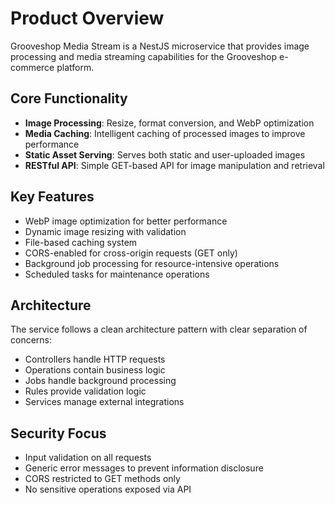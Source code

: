# Product Overview

Grooveshop Media Stream is a NestJS microservice that provides image processing and media streaming capabilities for the Grooveshop e-commerce platform.

## Core Functionality

- **Image Processing**: Resize, format conversion, and WebP optimization
- **Media Caching**: Intelligent caching of processed images to improve performance
- **Static Asset Serving**: Serves both static and user-uploaded images
- **RESTful API**: Simple GET-based API for image manipulation and retrieval

## Key Features

- WebP image optimization for better performance
- Dynamic image resizing with validation
- File-based caching system
- CORS-enabled for cross-origin requests (GET only)
- Background job processing for resource-intensive operations
- Scheduled tasks for maintenance operations

## Architecture

The service follows a clean architecture pattern with clear separation of concerns:
- Controllers handle HTTP requests
- Operations contain business logic
- Jobs handle background processing
- Rules provide validation logic
- Services manage external integrations

## Security Focus

- Input validation on all requests
- Generic error messages to prevent information disclosure
- CORS restricted to GET methods only
- No sensitive operations exposed via API